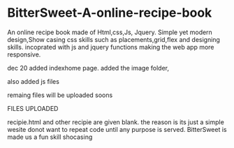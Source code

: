 # BitterSweet-A-online-recipe-book
An online recipe book made of Html,css,Js, Jquery.
Simple yet modern design,Show casing css skills such as placements,grid,flex and designing skills.
incoprated with js and jquery functions making the web app more responsive.

dec 20 added indexhome page.
added the image folder,

also added js files

remaing files will be uploaded soons

FILES UPLOADED

recipie.html and other recipie are given blank.
the reason is its just a simple wesite donot want to repeat code until any purpose is served.
BitterSweet is made us a fun skill shocasing
